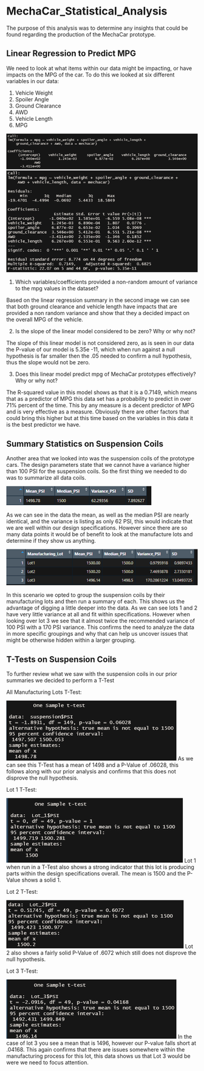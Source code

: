 # MechaCar_Statistical_Analysis

The purpose of this analysis was to determine any insights that could be found regarding the production of the MechaCar prototype.

## Linear Regression to Predict MPG

We need to look at what items within our data might be impacting, or have impacts on the MPG of the car. 
To do this we looked at six different variables in our data:

1. Vehicle Weight
2. Spoiler Angle
3. Ground Clearance
4. AWD
5. Vehicle Length
6. MPG

![This is an image](https://github.com/Bren42/MechaCar_Statistical_Analysis/blob/main/images/mecha_LM.png)
![This is an image](https://github.com/Bren42/MechaCar_Statistical_Analysis/blob/main/images/mecha_lm_summary.png)

1. Which variables/coefficients provided a non-random amount of variance to the mpg values in the dataset?

Based on the linear regression summary in the second image we can see that both ground clearance and vehicle length have impacts that are provided a non random variance and show that they a decided impact on the overall MPG of the vehicle. 

2. Is the slope of the linear model considered to be zero? Why or why not?

The slope of this linear model is not considered zero, as is seen in our data the P-value of our model is 5.35e -11, which when run against a null hypothesis is far smaller then the .05 needed to confirm a null hypothesis, thus the slope would not be zero.

3. Does this linear model predict mpg of MechaCar prototypes effectively? Why or why not?

The R-squared value in this model shows as that it is a 0.7149, which means that as a predictor of MPG this data set has a probability to predict in over 71% percent of the time. This by any measure is a decent predictor of MPG and is very effective as a measure. Obviously there are other factors that could bring this higher but at this time based on the variables in this data it is the best predictor we have.

## Summary Statistics on Suspension Coils

Another area that we looked into was the suspension coils of the prototype cars. The design parameters state that we cannot have a variance higher than 100 PSI for the suspension coils. So the first thing we needed to do was to summarize all data coils. 

![This is an image](https://github.com/Bren42/MechaCar_Statistical_Analysis/blob/main/images/suspension_all_summary.png)

As we can see in the data the mean, as well as the median PSI are nearly identical, and the variance is listing as only 62 PSI, this would indicate that we are well within our design specifications. However since there are so many data points it would be of benefit to look at the manufacture lots and determine if they show us anything. 

![This is an image](https://github.com/Bren42/MechaCar_Statistical_Analysis/blob/main/images/suspension_lot_summary.png)

In this scenario we opted to group the suspension coils by their manufacturing lots and then run a summary of each. This shows us the advantage of digging a little deeper into the data. As we can see lots 1 and 2 have very little variance at all and fit within specifications. However when looking over lot 3 we see that it almost twice the recommended variance of 100 PSI with a 170 PSI variance. This confirms the need to analyze the data in more specific groupings and why that can help us uncover issues that might be otherwise hidden within a larger grouping.


## T-Tests on Suspension Coils

To further review what we saw with the suspension coils in our prior summaries we decided to perform a T-Test

All Manufacturing Lots T-Test:

![This is an image](https://github.com/Bren42/MechaCar_Statistical_Analysis/blob/main/images/Suspension_1sample_ttest.png)
As we can see this T-Test has a mean of 1498 and a P-Value of .06028, this follows along with our prior analysis and confirms that this does not disprove the null hypothesis.



Lot 1 T-Test:


![This is an Image](https://github.com/Bren42/MechaCar_Statistical_Analysis/blob/main/images/Lot_1_ttest.png)
Lot 1 when run in a T-Test also shows a strong indicator that this lot is producing parts within the design specifications overall. The mean is 1500 and the P-Value shows a solid 1.

Lot 2 T-Test:


![This is an image](https://github.com/Bren42/MechaCar_Statistical_Analysis/blob/main/images/Lot_2_ttest.png)
Lot 2 also shows a fairly solid P-Value of .6072 which still does not disprove the null hypothesis.

Lot 3 T-Test:


![This is an image](https://github.com/Bren42/MechaCar_Statistical_Analysis/blob/main/images/Lot_3_ttest.png)
In the case of lot 3 you see a mean that is 1496, however our P-value falls short at .04168. This again confirms that there are issues somewhere within the manufacturing process for this lot, this data shows us that Lot 3 would be were we need to focus attention.








